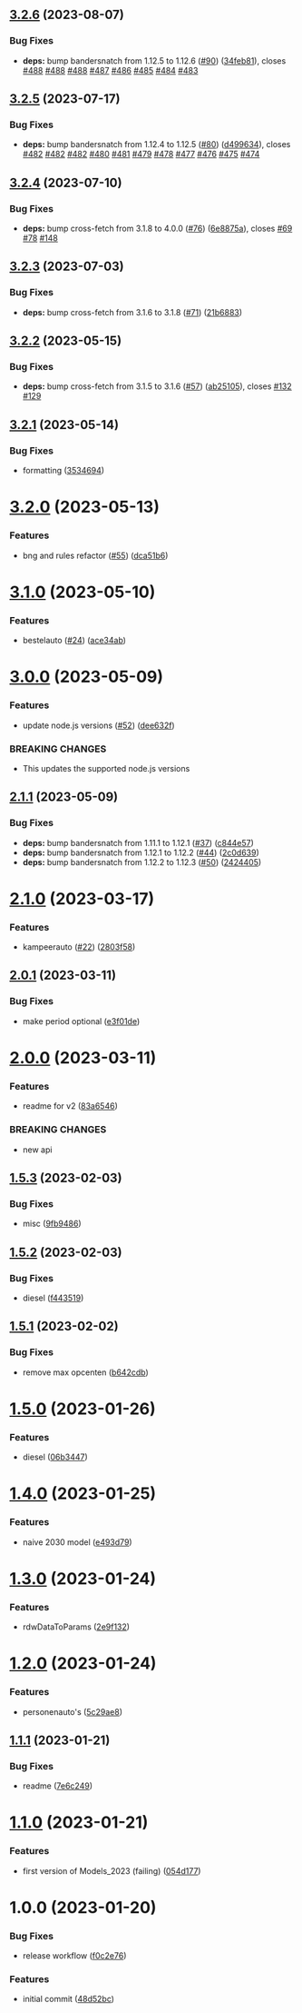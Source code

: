 ## [3.2.6](https://github.com/hongaar/motorrijtuigenbelasting/compare/v3.2.5...v3.2.6) (2023-08-07)

### Bug Fixes

- **deps:** bump bandersnatch from 1.12.5 to 1.12.6
  ([#90](https://github.com/hongaar/motorrijtuigenbelasting/issues/90))
  ([34feb81](https://github.com/hongaar/motorrijtuigenbelasting/commit/34feb816718987a20248e240bbb9889495d31740)),
  closes [#488](https://github.com/hongaar/motorrijtuigenbelasting/issues/488)
  [#488](https://github.com/hongaar/motorrijtuigenbelasting/issues/488)
  [#488](https://github.com/hongaar/motorrijtuigenbelasting/issues/488)
  [#487](https://github.com/hongaar/motorrijtuigenbelasting/issues/487)
  [#486](https://github.com/hongaar/motorrijtuigenbelasting/issues/486)
  [#485](https://github.com/hongaar/motorrijtuigenbelasting/issues/485)
  [#484](https://github.com/hongaar/motorrijtuigenbelasting/issues/484)
  [#483](https://github.com/hongaar/motorrijtuigenbelasting/issues/483)

## [3.2.5](https://github.com/hongaar/motorrijtuigenbelasting/compare/v3.2.4...v3.2.5) (2023-07-17)

### Bug Fixes

- **deps:** bump bandersnatch from 1.12.4 to 1.12.5
  ([#80](https://github.com/hongaar/motorrijtuigenbelasting/issues/80))
  ([d499634](https://github.com/hongaar/motorrijtuigenbelasting/commit/d49963440ce0c6b88df25017f4c5c96d041647ab)),
  closes [#482](https://github.com/hongaar/motorrijtuigenbelasting/issues/482)
  [#482](https://github.com/hongaar/motorrijtuigenbelasting/issues/482)
  [#482](https://github.com/hongaar/motorrijtuigenbelasting/issues/482)
  [#480](https://github.com/hongaar/motorrijtuigenbelasting/issues/480)
  [#481](https://github.com/hongaar/motorrijtuigenbelasting/issues/481)
  [#479](https://github.com/hongaar/motorrijtuigenbelasting/issues/479)
  [#478](https://github.com/hongaar/motorrijtuigenbelasting/issues/478)
  [#477](https://github.com/hongaar/motorrijtuigenbelasting/issues/477)
  [#476](https://github.com/hongaar/motorrijtuigenbelasting/issues/476)
  [#475](https://github.com/hongaar/motorrijtuigenbelasting/issues/475)
  [#474](https://github.com/hongaar/motorrijtuigenbelasting/issues/474)

## [3.2.4](https://github.com/hongaar/motorrijtuigenbelasting/compare/v3.2.3...v3.2.4) (2023-07-10)

### Bug Fixes

- **deps:** bump cross-fetch from 3.1.8 to 4.0.0
  ([#76](https://github.com/hongaar/motorrijtuigenbelasting/issues/76))
  ([6e8875a](https://github.com/hongaar/motorrijtuigenbelasting/commit/6e8875a816ba04777149d54d6c73bb04cf384ed6)),
  closes [#69](https://github.com/hongaar/motorrijtuigenbelasting/issues/69)
  [#78](https://github.com/hongaar/motorrijtuigenbelasting/issues/78)
  [#148](https://github.com/hongaar/motorrijtuigenbelasting/issues/148)

## [3.2.3](https://github.com/hongaar/motorrijtuigenbelasting/compare/v3.2.2...v3.2.3) (2023-07-03)

### Bug Fixes

- **deps:** bump cross-fetch from 3.1.6 to 3.1.8
  ([#71](https://github.com/hongaar/motorrijtuigenbelasting/issues/71))
  ([21b6883](https://github.com/hongaar/motorrijtuigenbelasting/commit/21b6883b34ac19d9f9ed99417ca9a1e6a13d7524))

## [3.2.2](https://github.com/hongaar/motorrijtuigenbelasting/compare/v3.2.1...v3.2.2) (2023-05-15)

### Bug Fixes

- **deps:** bump cross-fetch from 3.1.5 to 3.1.6
  ([#57](https://github.com/hongaar/motorrijtuigenbelasting/issues/57))
  ([ab25105](https://github.com/hongaar/motorrijtuigenbelasting/commit/ab25105c2a4c56f354ef19cee58631ab839a8fcf)),
  closes [#132](https://github.com/hongaar/motorrijtuigenbelasting/issues/132)
  [#129](https://github.com/hongaar/motorrijtuigenbelasting/issues/129)

## [3.2.1](https://github.com/hongaar/motorrijtuigenbelasting/compare/v3.2.0...v3.2.1) (2023-05-14)

### Bug Fixes

- formatting
  ([3534694](https://github.com/hongaar/motorrijtuigenbelasting/commit/3534694a8c71b2c1d13b694bb552569f3d2e0346))

# [3.2.0](https://github.com/hongaar/motorrijtuigenbelasting/compare/v3.1.0...v3.2.0) (2023-05-13)

### Features

- bng and rules refactor
  ([#55](https://github.com/hongaar/motorrijtuigenbelasting/issues/55))
  ([dca51b6](https://github.com/hongaar/motorrijtuigenbelasting/commit/dca51b6b906328a8e83e9d2f56810f0a3f99ecdf))

# [3.1.0](https://github.com/hongaar/motorrijtuigenbelasting/compare/v3.0.0...v3.1.0) (2023-05-10)

### Features

- bestelauto
  ([#24](https://github.com/hongaar/motorrijtuigenbelasting/issues/24))
  ([ace34ab](https://github.com/hongaar/motorrijtuigenbelasting/commit/ace34ab0f66ccb473a35529a0dcb2ab5618418df))

# [3.0.0](https://github.com/hongaar/motorrijtuigenbelasting/compare/v2.1.1...v3.0.0) (2023-05-09)

### Features

- update node.js versions
  ([#52](https://github.com/hongaar/motorrijtuigenbelasting/issues/52))
  ([dee632f](https://github.com/hongaar/motorrijtuigenbelasting/commit/dee632fef7ecc4524354d248f41cd7d14f1d882d))

### BREAKING CHANGES

- This updates the supported node.js versions

## [2.1.1](https://github.com/hongaar/motorrijtuigenbelasting/compare/v2.1.0...v2.1.1) (2023-05-09)

### Bug Fixes

- **deps:** bump bandersnatch from 1.11.1 to 1.12.1
  ([#37](https://github.com/hongaar/motorrijtuigenbelasting/issues/37))
  ([c844e57](https://github.com/hongaar/motorrijtuigenbelasting/commit/c844e57de973e990f82a62e0a25990a89eab6086))
- **deps:** bump bandersnatch from 1.12.1 to 1.12.2
  ([#44](https://github.com/hongaar/motorrijtuigenbelasting/issues/44))
  ([2c0d639](https://github.com/hongaar/motorrijtuigenbelasting/commit/2c0d63942c77bcb4952a6e96522c15cd1b2528ea))
- **deps:** bump bandersnatch from 1.12.2 to 1.12.3
  ([#50](https://github.com/hongaar/motorrijtuigenbelasting/issues/50))
  ([2424405](https://github.com/hongaar/motorrijtuigenbelasting/commit/2424405a986e184897b5bd67c95f56747ea29c38))

# [2.1.0](https://github.com/hongaar/motorrijtuigenbelasting/compare/v2.0.1...v2.1.0) (2023-03-17)

### Features

- kampeerauto
  ([#22](https://github.com/hongaar/motorrijtuigenbelasting/issues/22))
  ([2803f58](https://github.com/hongaar/motorrijtuigenbelasting/commit/2803f58ad8b0000572584f786b9dc7e73f876d0b))

## [2.0.1](https://github.com/hongaar/motorrijtuigenbelasting/compare/v2.0.0...v2.0.1) (2023-03-11)

### Bug Fixes

- make period optional
  ([e3f01de](https://github.com/hongaar/motorrijtuigenbelasting/commit/e3f01de9384dd9d57905ae5409e8908521a705f9))

# [2.0.0](https://github.com/hongaar/motorrijtuigenbelasting/compare/v1.5.3...v2.0.0) (2023-03-11)

### Features

- readme for v2
  ([83a6546](https://github.com/hongaar/motorrijtuigenbelasting/commit/83a6546aba12db1fb528cf6b76e481c25d0d3722))

### BREAKING CHANGES

- new api

## [1.5.3](https://github.com/hongaar/motorrijtuigenbelasting/compare/v1.5.2...v1.5.3) (2023-02-03)

### Bug Fixes

- misc
  ([9fb9486](https://github.com/hongaar/motorrijtuigenbelasting/commit/9fb9486445f6476f129c6128651327175cfe0428))

## [1.5.2](https://github.com/hongaar/motorrijtuigenbelasting/compare/v1.5.1...v1.5.2) (2023-02-03)

### Bug Fixes

- diesel
  ([f443519](https://github.com/hongaar/motorrijtuigenbelasting/commit/f443519715127b4f1febb76acdff532723799e41))

## [1.5.1](https://github.com/hongaar/motorrijtuigenbelasting/compare/v1.5.0...v1.5.1) (2023-02-02)

### Bug Fixes

- remove max opcenten
  ([b642cdb](https://github.com/hongaar/motorrijtuigenbelasting/commit/b642cdbe72a8ac19f41cdabfdbe3ee5ef53518dd))

# [1.5.0](https://github.com/hongaar/motorrijtuigenbelasting/compare/v1.4.0...v1.5.0) (2023-01-26)

### Features

- diesel
  ([06b3447](https://github.com/hongaar/motorrijtuigenbelasting/commit/06b3447e13440c9c70b3794a755eae9abf77f731))

# [1.4.0](https://github.com/hongaar/motorrijtuigenbelasting/compare/v1.3.0...v1.4.0) (2023-01-25)

### Features

- naive 2030 model
  ([e493d79](https://github.com/hongaar/motorrijtuigenbelasting/commit/e493d79b7e7b305f2daf14a4fc9024faf4697046))

# [1.3.0](https://github.com/hongaar/motorrijtuigenbelasting/compare/v1.2.0...v1.3.0) (2023-01-24)

### Features

- rdwDataToParams
  ([2e9f132](https://github.com/hongaar/motorrijtuigenbelasting/commit/2e9f132d820d10b1e8b026f2ff572ec7c2b79306))

# [1.2.0](https://github.com/hongaar/motorrijtuigenbelasting/compare/v1.1.1...v1.2.0) (2023-01-24)

### Features

- personenauto's
  ([5c29ae8](https://github.com/hongaar/motorrijtuigenbelasting/commit/5c29ae8ff9d3a1f476ae6cf580de40bac383f706))

## [1.1.1](https://github.com/hongaar/motorrijtuigenbelasting/compare/v1.1.0...v1.1.1) (2023-01-21)

### Bug Fixes

- readme
  ([7e6c249](https://github.com/hongaar/motorrijtuigenbelasting/commit/7e6c249754dc649c1958611164c600277d8d0764))

# [1.1.0](https://github.com/hongaar/motorrijtuigenbelasting/compare/v1.0.0...v1.1.0) (2023-01-21)

### Features

- first version of Models_2023 (failing)
  ([054d177](https://github.com/hongaar/motorrijtuigenbelasting/commit/054d177374c5892e8388cc1efa79dcf887f254d3))

# 1.0.0 (2023-01-20)

### Bug Fixes

- release workflow
  ([f0c2e76](https://github.com/hongaar/motorrijtuigenbelasting/commit/f0c2e767fcfda33c2300680b23d4b0a6dab5cc4d))

### Features

- initial commit
  ([48d52bc](https://github.com/hongaar/motorrijtuigenbelasting/commit/48d52bc42e5c912605e1959cf4cf8c2f81728bbd))
